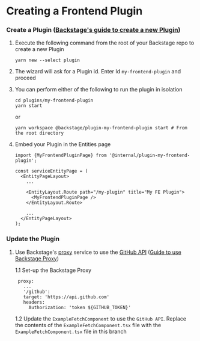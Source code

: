 # Creating a Frontend Plugin


### Create a Plugin ([Backstage's guide to create a new Plugin](https://backstage.io/docs/plugins/create-a-plugin))

1. Execute the following command from the root of your Backstage repo to create a new Plugin

    ```
    yarn new --select plugin
    ```

2. The wizard will ask for a Plugin id. Enter Id `my-frontend-plugin` and proceed

3. You can perform either of the following to run the plugin in isolation
  
    ```
    cd plugins/my-frontend-plugin
    yarn start
    ```
    or
  
    ```
    yarn workspace @backstage/plugin-my-frontend-plugin start # From the root directory
    ```

4. Embed your Plugin in the Entities page

    ```tsx title="packages/app/src/components/catalog/EntityPage.tsx"
    import {MyFrontendPluginPage} from '@internal/plugin-my-frontend-plugin';
  
    const serviceEntityPage = (
      <EntityPageLayout>
        ...
    
        <EntityLayout.Route path="/my-plugin" title="My FE Plugin">
          <MyFrontendPluginPage />
        </EntityLayout.Route>
  
        ...
      </EntityPageLayout>
    );
    ```

### Update the Plugin

1. Use Backstage's [proxy](https://backstage.io/docs/plugins/proxying) service to use the [GitHub API](https://docs.github.com/en/rest/guides/getting-started-with-the-rest-api) ([Guide to use Backstage Proxy](https://backstage.io/docs/tutorials/using-backstage-proxy-within-plugin/))

    1.1 Set-up the Backstage Proxy
    
        proxy:
          ...
          '/github':
          target: 'https://api.github.com'
          headers:
            Authorization: 'token ${GITHUB_TOKEN}'  
        
    
    1.2 Update the `ExampleFetchComponent` to use the `GitHub API`. Replace the contents of the `ExampleFetchComponent.tsx` file with the `ExampleFetchComponent.tsx` file in this branch
